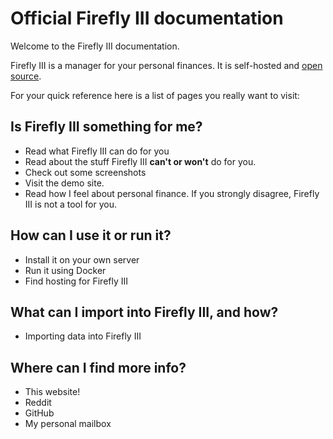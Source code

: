 # Official Firefly III documentation

Welcome to the Firefly III documentation.

Firefly III is a manager for your personal finances. It is self-hosted and [open source](https://github.com/firefly-iii/firefly-iii).

For your quick reference here is a list of pages you really want to visit:

## Is Firefly III something for me?

- Read what Firefly III can do for you
- Read about the stuff Firefly III **can't or won't** do for you.
- Check out some screenshots
- Visit the demo site.
- Read how I feel about personal finance. If you strongly disagree, Firefly III is not a tool for you.

## How can I use it or run it?

- Install it on your own server
- Run it using Docker
- Find hosting for Firefly III

## What can I import into Firefly III, and how?

- Importing data into Firefly III

## Where can I find more info?

- This website!
- Reddit
- GitHub
- My personal mailbox
